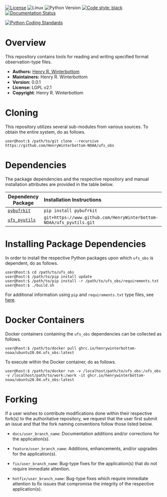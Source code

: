 [![License](https://img.shields.io/badge/License-LGPL_v2.1-black)](https://github.com/HenryWinterbottom-NOAA/ufs_tools/blob/develop/LICENSE)
![Linux](https://img.shields.io/badge/Linux-ubuntu%7Ccentos-lightgrey)
![Python Version](https://img.shields.io/badge/Python-3.5|3.6|3.7-blue)
[![Code style: black](https://img.shields.io/badge/Code%20Style-black-purple.svg)](https://github.com/psf/black)
[![Documentation Status](https://readthedocs.org/projects/ufs-obs/badge/?version=latest)](https://ufs-obs.readthedocs.io/en/latest/?badge=latest)

[![Python Coding Standards](https://github.com/HenryWinterbottom-NOAA/ufs_obs/actions/workflows/pycodestyle.yaml/badge.svg)](https://github.com/HenryWinterbottom-NOAA/ufs_obs/actions/workflows/pycodestyle.yaml)

# Overview

This repository contains tools for reading and writing specified
format observation-type files.

- **Authors:** [Henry R. Winterbottom](mailto:henry.winterbottom@noaa.gov)
- **Maintainers:** Henry R. Winterbottom
- **Version:** 0.0.1
- **License:** LGPL v2.1
- **Copyright**: Henry R. Winterbottom

# Cloning

This repository utilizes several sub-modules from various sources. To
obtain the entire system, do as follows.

~~~shell
user@host:$ /path/to/git clone --recursive https://github.com/HenryWinterbottom-NOAA/ufs_obs
~~~

# Dependencies

The package dependencies and the respective repository and manual
installation attributes are provided in the table below.

<div align="left">

| Dependency Package | <div align="left">Installation Instructions</div> | 
| :-------------: | :-------------: |
| <div align="left">[`pybufrkit`](https://github.com/ywangd/pybufrkit)</div> | <div align="left">`pip install pybufrkit`</div> |
| <div align="left">[`ufs_pyutils`](https://github.com/HenryWinterbottom-NOAA/ufs_pyutils)</div> | <div align="left">`git+https://www.github.com/HenryWinterbottom-NOAA/ufs_pyutils.git`</div> |

</div>

# Installing Package Dependencies

In order to install the respective Python packages upon which
`ufs_obs` is dependent, do as follows.

~~~shell
user@host:$ cd /path/to/ufs_obs
user@host:$ /path/to/pip install update
user@host:$ /path/to/pip install -r /path/to/ufs_obs/requirements.txt
user@host:$ ./build.sh
~~~

For additional information using `pip` and `requirements.txt` type files, see [here](https://pip.pypa.io/en/stable/reference/requirements-file-format/).

# Docker Containers

Docker containers containing the `ufs_obs` dependencies can be
collected as follows.

~~~shell
user@host:$ /path/to/docker pull ghrc.io/henrywinterbottom-noaa/ubuntu20.04.ufs_obs:latest
~~~

To execute within the Docker container, do as follows.

~~~shell
user@host:$ /path/to/docker run -v /localhost/path/to/ufs_obs:/ufs_obs -v /localhost/path/to/work:/work -it ghcr.io/henrywinterbottom-noaa/ubuntu20.04.ufs_obs:latest
~~~

# Forking

If a user wishes to contribute modifications done within their
respective fork(s) to the authoritative repository, we request that
the user first submit an issue and that the fork naming conventions
follow those listed below.

- `docs/user_branch_name`: Documentation additions and/or corrections for the application(s).

- `feature/user_branch_name`: Additions, enhancements, and/or upgrades for the application(s).

- `fix/user_branch_name`: Bug-type fixes for the application(s) that do not require immediate attention.

- `hotfix/user_branch_name`: Bug-type fixes which require immediate attention to fix issues that compromise the integrity of the respective application(s). 

